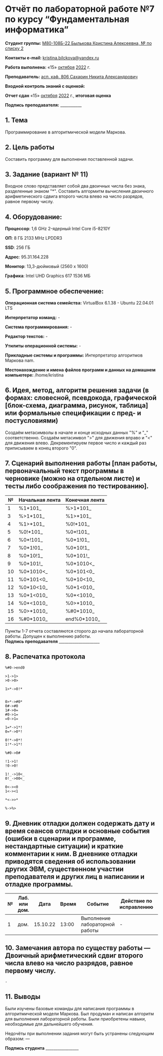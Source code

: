 # Отчёт по лабораторной работе №7 по курсу “Фундаментальная информатика”

<b>Студент группы:</b> <ins>М80-108Б-22 Былькова Кристина Алексеевна, № по списку 2</ins>

<b>Контакты e-mail:</b> <ins>kristina.bilckova@yandex.ru</ins>

<b>Работа выполнена:</b> «15» <ins>октября</ins> <ins>2022</ins> г.

<b>Преподаватель:</b> <ins>асп. каф. 806 Сахарин Никита Александрович</ins>

<b>Входной контроль знаний с оценкой:</b> <ins> </ins>

<b>Отчет сдан</b> «15» <ins>октября</ins> <ins>2022</ins> г., <b>итоговая оценка</b> <ins> </ins>

<b>Подпись преподавателя:</b> ___________


## 1. Тема
Программирование в алгоритмической модели Маркова.
## 2. Цель работы
Составить программу для выполнения поставленной задачи.
## 3. Задание (вариант № 11)
Входное слово представляет собой два двоичных числа без знака, разделенные знаком "*". Составить алгормитм вычисления двоичного арифметического сдвига второго числа влево на число разрядов, равное первому числу.
## 4. Оборудование:
<b>Процессор</b>: 1,6 GHz 2-ядерный Intel Core i5-8210Y

<b>ОП</b>: 8 ГБ 2133 MHz LPDDR3

<b>SSD</b>: 256 ГБ  

<b>Адрес</b>: 95.31.164.228 

<b>Монитор</b>: 13,3-дюймовый (2560 х 1600)

<b>Графика</b>: Intel UHD Graphics 617 1536 МБ

## 5. Программное обеспечение:
<b>Операционная система семейства:</b> VirtualBox 6.1.38 - Ubuntu 22.04.01 LTS

<b>Интерпретатор команд:</b> -

<b>Система программирования:</b> -

<b>Редактор текстов:</b> -

<b>Утилиты операционной системы:</b> -

<b>Прикладные системы и программы:</b> Интерпретатор алгоритмов Маркова nam.

<b>Местонахождение и имена файлов программ и данных на домашнем компьютере:</b> /home/kristina

## 6. Идея, метод, алгоритм решения задачи (в формах: словесной, псевдокода, графической [блок-схема, диаграмма, рисунок, таблица] или формальные спецификации с пред- и постусловиями)
Создаём метасимволы в начале и конце исходных данных "%" и "_" соответственно. Создаём метасимвол ">" для движения вправо и "<" для движения влево. Декрементируем первое число и каждый раз приписываем в конец второго "0".
## 7. Сценарий выполнения работы [план работы, первоначальный текст программы в черновике (можно на отдельном листе) и тесты либо соображения по тестированию].
| № | Начальная лента | Конечная лента |
| ------ | ------ | ------ |
| 1 | %1*101_ | %>1*101_ |
| 3 | %>1*101_ | %1>*101_ |
| 4 | %1>*101_ | %0!*101_ |
| 5 | %0!*101_ | %0*!101_ |
| 6 | %0*!101_ | %0*1!01_ |
| 7 | %0*1!01_ | %0*10!1_ |
| 8 | %0*10!1_ | %0*101!_ |
| 9 | %0*101!_ | %0*1010<_ |
| 10 | %0*1010<_ | %0*101<0_ |
| 11 | %0*101<0_ | %0*10<10_ |
| 12 | %0*10<10_ | %0*1<010_ |
| 13 | %0*1<010_ | %0*<1010_ |
| 14 | %0*<1010_ | %0>*1010_ |
| 15 | %0>*1010_ | %#0*1010_ |
| 16 | %#0*1010_ | end%0*1010_ |

Пункты 1-7 отчета составляются сторого до начала лабораторной работы.
Допущен к выполнению работы.  
<b>Подпись преподавателя</b> _____________________
## 8. Распечатка протокола 

```
%#0->end0

>1->1>
>0->0>

1>*->0!*


0>*->#0*
0#->#0
1#->0=
#0->1=
=0->1=

1=*->1*!
0=*->0*!

0!*->0*!
1!*->1*!

%#0->0#

!1->1!
!0->0!

1!_->10<_
0!_->00<_

0<-><0
1<-><1

*<->>*

%->%>
```

## 9. Дневник отладки должен содержать дату и время сеансов отладки и основные события (ошибки в сценарии и программе, нестандартные ситуации) и краткие комментарии к ним. В дневнике отладки приводятся сведения об использовании других ЭВМ, существенном участии преподавателя и других лиц в написании и отладке программы.

| № |  Лаб. или дом. | Дата | Время | Событие | Действие по исправлению | Примечание |
| ------ | ------ | ------ | ------ | ------ | ------ | ------ |
| 1 | дом. | 15.10.22 | 13:00 | Выполнение лабораторной работы | - | - |
## 10. Замечания автора по существу работы — Двоичный арифметический сдвиг второго числа влево на число разрядов, равное первому числу.
```
-
```
## 11. Выводы
Были изучены базовые команды для написания программы в алгоритмической модели Маркова. Был продуман и написан алгоритм для выполнения лабораторной работы. Были приобретены навыки, необходимые для дальнейшего обучения.

Недочёты при выполнении задания могут быть устранены следующим образом: —

<b>Подпись студента</b> _________________


